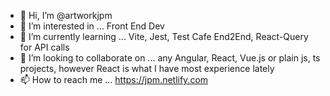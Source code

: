 - 👋 Hi, I’m @artworkjpm
- 👀 I’m interested in ... Front End Dev
- 🌱 I’m currently learning ... Vite, Jest, Test Cafe End2End, React-Query for API calls
- 💞️ I’m looking to collaborate on ... any Angular, React, Vue.js or plain js, ts projects, however React is what I have most experience lately 
- 📫 How to reach me ... https://jpm.netlify.com

<!---
artworkjpm/artworkjpm is a ✨ special ✨ repository because its `README.md` (this file) appears on your GitHub profile.
You can click the Preview link to take a look at your changes.
--->
